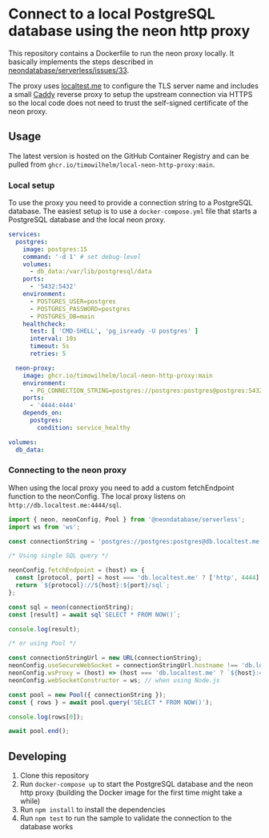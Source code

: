 # Connect to a local PostgreSQL database using the neon http proxy

This repository contains a Dockerfile to run the neon proxy locally. It basically implements the
steps described in
[neondatabase/serverless/issues/33](https://github.com/neondatabase/serverless/issues/33#issuecomment-1634853042).

The proxy uses [localtest.me](https://readme.localtest.me/) to configure the TLS server name and
includes a small [Caddy](https://caddyserver.com/) reverse proxy to setup the upstream connection
via HTTPS so the local code does not need to trust the self-signed certificate of the neon proxy.

## Usage

The latest version is hosted on the GitHub Container Registry and can be pulled from
`ghcr.io/timowilhelm/local-neon-http-proxy:main`.

### Local setup

To use the proxy you need to provide a connection string to a PostgreSQL database. The easiest setup
is to use a `docker-compose.yml` file that starts a PostgreSQL database and the local neon proxy.

```yaml
services:
  postgres:
    image: postgres:15
    command: '-d 1' # set debug-level
    volumes:
      - db_data:/var/lib/postgresql/data
    ports:
      - '5432:5432'
    environment:
      - POSTGRES_USER=postgres
      - POSTGRES_PASSWORD=postgres
      - POSTGRES_DB=main
    healthcheck:
      test: [ 'CMD-SHELL', 'pg_isready -U postgres' ]
      interval: 10s
      timeout: 5s
      retries: 5

  neon-proxy:
    image: ghcr.io/timowilhelm/local-neon-http-proxy:main
    environment:
      - PG_CONNECTION_STRING=postgres://postgres:postgres@postgres:5432/main
    ports:
      - '4444:4444'
    depends_on:
      postgres:
        condition: service_healthy

volumes:
  db_data:
```

### Connecting to the neon proxy

When using the local proxy you need to add a custom fetchEndpoint function to the neonConfig. The
local proxy listens on `http://db.localtest.me:4444/sql`.

```js
import { neon, neonConfig, Pool } from '@neondatabase/serverless';
import ws from 'ws';

const connectionString = 'postgres://postgres:postgres@db.localtest.me:5432/main';

/* Using single SQL query */

neonConfig.fetchEndpoint = (host) => {
  const [protocol, port] = host === 'db.localtest.me' ? ['http', 4444] : ['https', 443];
  return `${protocol}://${host}:${port}/sql`;
};

const sql = neon(connectionString);
const [result] = await sql`SELECT * FROM NOW()`;

console.log(result);

/* or using Pool */

const connectionStringUrl = new URL(connectionString);
neonConfig.useSecureWebSocket = connectionStringUrl.hostname !== 'db.localtest.me';
neonConfig.wsProxy = (host) => (host === 'db.localtest.me' ? `${host}:4444/v1` : undefined);
neonConfig.webSocketConstructor = ws; // when using Node.js

const pool = new Pool({ connectionString });
const { rows } = await pool.query('SELECT * FROM NOW()');

console.log(rows[0]);

await pool.end();
```

## Developing

1. Clone this repository
2. Run `docker-compose up` to start the PostgreSQL database and the neon http proxy (building the
   Docker image for the first time might take a while)
3. Run `npm install` to install the dependencies
4. Run `npm test` to run the sample to validate the connection to the database works
